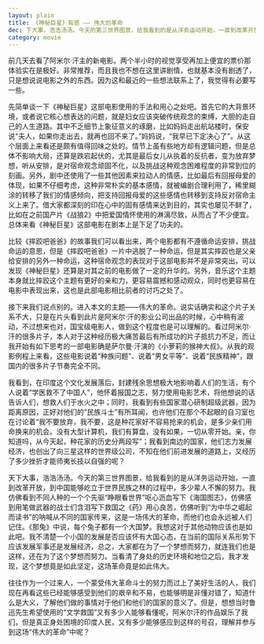 ```yaml
---
layout: plain
title: 《神秘巨星》有感 —— 伟大的革命
dec: 下大事，浩浩汤汤。今天的第三世界图景，给我看到的是从洋务运动开始，一直到改革开放，到中国能够屹立于世界民族之林的过程中，多少辈人不懈的努力。
category: movie
---
```


前几天去看了阿米尔·汗主的新电影。两个半小时的视觉享受再加上便宜的票价那体验实在是极好。非常推荐，而且我也不想在这里讲剧情，也就基本没有剧透了，只是想说说电影之外的东西。因为这和最近的一些想法联系上了，我觉得有必要写一些。

先简单谈一下《神秘巨星》这部电影使用的手法和用心之处吧。首先它的大背景环境，或者说它核心想表达的问题，就是妇女应该突破传统观念的束缚，大胆的走自己的人生道路。其中不乏细节上象征意义的琢磨，比如妈妈走出航站楼时，保安说“夫人，如果你走出去，就再也回不来了。”妈妈说，“我早已下定决心了”。从这个层面上来看还是颇有值得回味之处的。情节上虽有些地方却有逻辑问题，但是总体不影响大局，还算是跌宕起伏的，尤其是最后女儿从执着的反抗者，变为放弃梦想，听从安排，是对宿命观念顽固不化，以及挑战这种观念困难程度的非常到位的刻画。另外，剧中还使用了一些其他因素来拉动人的情感，比如最后有回报母爱的体现，如果不仔细考虑，这种非常朴实的基本感情，就被编剧合理利用了，稀里糊涂的转移了我们的情感倾向，把支持回报母爱的这些感情也转移到支持反对宿命主义上来了。借大家都深刻的印在心中的固有感情来达到目的，其实也屡见不鲜了，比如在之前国产片《战狼2》中把爱国情怀使用的淋漓尽致，从而占了不少便宜。总体来看《神秘巨星》这部电影在剧本上是下足了功夫的。

比较《摔跤吧爸爸》的故事我们可以看出来，两个电影都有不遵循命运安排，挑战命运的意思，但是《摔跤吧爸爸》一片中逃脱了一种命运，但是其实摔跤也是父亲给安排的另外一种命运，这种宿命观念的表现对于这部电影并不是非常突出，可以发现《神秘巨星》还算是对其之前的电影做了一定的升华的。另外，音乐这个主题本身就比摔跤这个主题有更好的亲和力，更容易震撼和感动观众，同时也更容易在电影中表现出来，这也是此部电影相比前者的讨巧之处了。

接下来我们说点别的。进入本文的主题——伟大的革命。说实话确实和这个片子关系不大，只是在片头看到此片是阿米尔·汗的影业公司出品的时候，心中稍有波动，不过想来也对，国宝级电影人，做到这个程度也是可以理解的。看过阿米尔·汗的很多片子，本人对于这种经历极大痛苦最后有所成功的片子抵抗力不足，而让我开始有如下思考的一部电影确是萨尔曼·汗演的《小萝莉的猴神大叔》。从我的观影例程上来看，这些电影说着“种族问题”、说着“男女平等”、说着“民族精神”，跟国内的很多片子节奏完全不同。

我看到，在印度这个文化发展落后，封建残余思想极大地影响着人们的生活，有个人说着“学医救不了中国人”，他怀着报国之志，努力使用电影艺术，将他想说的话告诉人们，想救人们于水火之中；同时，我看到有些国家潜心研制超级武器，因为距离原因，正好对他们的“民族斗士”有所耳闻，也许他们在那个不起眼的自习室也在讨论着“我不要放弃，我不要，这是种花家好不容易抢来的机会，是多少亲们用命换来的机会。没有大型计算机，我们有算盘，没有如果，一切从零开始。亲，你知道吗，从今天起，种花家的历史分两段写”；我看到南边的国家，他们志力发展经济，也创出了向三星这样的世界级公司，不知在他们前进发展的道路上，又经历了多少挫折才能师夷长技以自强的呢？

天下大事，浩浩汤汤。今天的第三世界图景，给我看到的是从洋务运动开始，一直到改革开放，到中国能够屹立于世界民族之林的过程中，多少辈人不懈的努力。我仿佛看到不同人种的一个个先驱“睁眼看世界”呕心沥血写下《海国图志》，仿佛感到用笔做武器的战士们含泪写下救国之《药》用心良苦，仿佛听到“为中华之崛起而读书”的呐喊从不同的国家传来，这是一场伟大的革命，而他们也会永远被人们记住。《那兔》中说，每个兔子都有一个大国梦。我想这对于其他动物应该也是如此吧。我不清楚一个小国的发展是否应该怀有大国心态，在当前的国际关系形势下应该发展军事还是发展经济，总之，大家都在为了一个梦想而努力，就连我们也是这样，还在为了这个梦想而努力。当看清了身处的历史环境和地位之后，我才发现，这个梦想竟是如此坚定，这场革命竟是如此伟大。

往往作为一个过来人，一个蒙受伟大革命斗士的努力而过上了美好生活的人，我们现在再看这些已经能够感受到他们的艰辛和不易，也能够明是非懂对错了，知道什么是大义，了解他们做的事情对于他们和他们的国家的意义了。但是，想想当时鲁迅先生希望使用的“文学救国”又有多少人能够看懂呢，阿米尔汗的作品娱乐了我们，但是真正身处困境的印度人民，又有多少能够感应到这样的号召，理解并参与到这场“伟大的革命”中呢？
